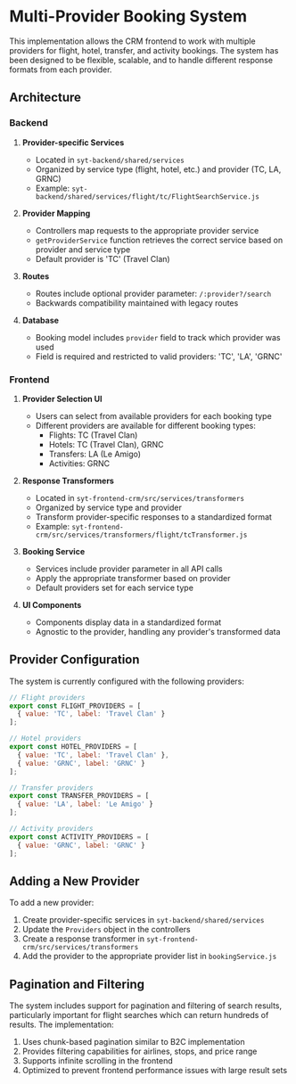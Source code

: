 # Multi-Provider Booking System

This implementation allows the CRM frontend to work with multiple providers for flight, hotel, transfer, and activity bookings. The system has been designed to be flexible, scalable, and to handle different response formats from each provider.

## Architecture

### Backend

1. **Provider-specific Services**
   - Located in `syt-backend/shared/services`
   - Organized by service type (flight, hotel, etc.) and provider (TC, LA, GRNC)
   - Example: `syt-backend/shared/services/flight/tc/FlightSearchService.js`

2. **Provider Mapping**
   - Controllers map requests to the appropriate provider service
   - `getProviderService` function retrieves the correct service based on provider and service type
   - Default provider is 'TC' (Travel Clan)

3. **Routes**
   - Routes include optional provider parameter: `/:provider?/search`
   - Backwards compatibility maintained with legacy routes

4. **Database**
   - Booking model includes `provider` field to track which provider was used
   - Field is required and restricted to valid providers: 'TC', 'LA', 'GRNC'

### Frontend

1. **Provider Selection UI**
   - Users can select from available providers for each booking type
   - Different providers are available for different booking types:
     - Flights: TC (Travel Clan)
     - Hotels: TC (Travel Clan), GRNC
     - Transfers: LA (Le Amigo)
     - Activities: GRNC

2. **Response Transformers**
   - Located in `syt-frontend-crm/src/services/transformers`
   - Organized by service type and provider
   - Transform provider-specific responses to a standardized format
   - Example: `syt-frontend-crm/src/services/transformers/flight/tcTransformer.js`

3. **Booking Service**
   - Services include provider parameter in all API calls
   - Apply the appropriate transformer based on provider
   - Default providers set for each service type

4. **UI Components**
   - Components display data in a standardized format
   - Agnostic to the provider, handling any provider's transformed data

## Provider Configuration

The system is currently configured with the following providers:

```javascript
// Flight providers
export const FLIGHT_PROVIDERS = [
  { value: 'TC', label: 'Travel Clan' }
];

// Hotel providers
export const HOTEL_PROVIDERS = [
  { value: 'TC', label: 'Travel Clan' },
  { value: 'GRNC', label: 'GRNC' }
];

// Transfer providers
export const TRANSFER_PROVIDERS = [
  { value: 'LA', label: 'Le Amigo' }
];

// Activity providers
export const ACTIVITY_PROVIDERS = [
  { value: 'GRNC', label: 'GRNC' }
];
```

## Adding a New Provider

To add a new provider:

1. Create provider-specific services in `syt-backend/shared/services`
2. Update the `Providers` object in the controllers
3. Create a response transformer in `syt-frontend-crm/src/services/transformers`
4. Add the provider to the appropriate provider list in `bookingService.js`

## Pagination and Filtering

The system includes support for pagination and filtering of search results, particularly important for flight searches which can return hundreds of results. The implementation:

1. Uses chunk-based pagination similar to B2C implementation
2. Provides filtering capabilities for airlines, stops, and price range
3. Supports infinite scrolling in the frontend
4. Optimized to prevent frontend performance issues with large result sets 